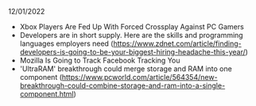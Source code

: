 12/01/2022

- Xbox Players Are Fed Up With Forced Crossplay Against PC Gamers
- Developers are in short supply. Here are the skills and programming languages employers need (https://www.zdnet.com/article/finding-developers-is-going-to-be-your-biggest-hiring-headache-this-year/)
- Mozilla Is Going to Track Facebook Tracking You
- 'UltraRAM' breakthrough could merge storage and RAM into one component (https://www.pcworld.com/article/564354/new-breakthrough-could-combine-storage-and-ram-into-a-single-component.html)